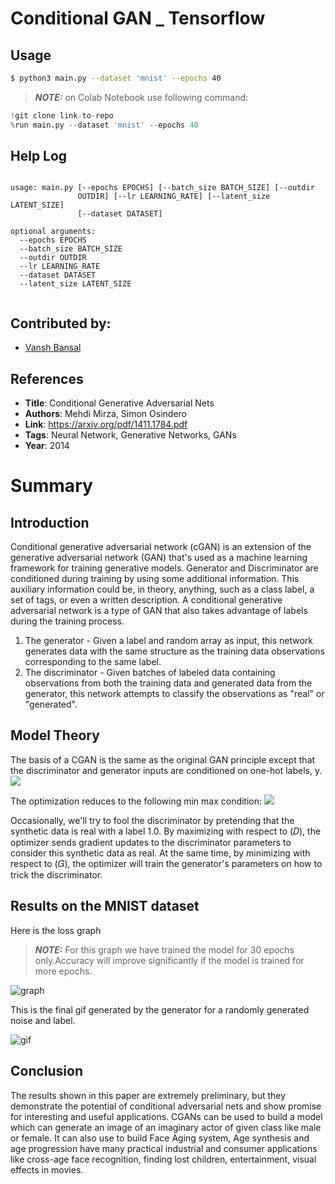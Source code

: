 # Conditional GAN _ Tensorflow
## Usage
```bash
$ python3 main.py --dataset 'mnist' --epochs 40
```
> **_NOTE:_** on Colab Notebook use following command:
```python
!git clone link-to-repo
%run main.py --dataset 'mnist' --epochs 40 
```
## Help Log
```
                        
usage: main.py [--epochs EPOCHS] [--batch_size BATCH_SIZE] [--outdir
               OUTDIR] [--lr LEARNING_RATE] [--latent_size LATENT_SIZE]
               [--dataset DATASET]

optional arguments:
  --epochs EPOCHS
  --batch_size BATCH_SIZE
  --outdir OUTDIR
  --lr LEARNING_RATE
  --dataset DATASET
  --latent_size LATENT_SIZE
                        
```

## Contributed by:
* [Vansh Bansal](https://github.com/vanshbansal1505)

## References

* **Title**: Conditional Generative Adversarial Nets
* **Authors**: Mehdi Mirza, Simon Osindero
* **Link**: https://arxiv.org/pdf/1411.1784.pdf
* **Tags**: Neural Network, Generative Networks, GANs
* **Year**: 2014

# Summary 

## Introduction

Conditional generative adversarial network (cGAN) is an extension of the generative adversarial network (GAN) that's used as a machine learning framework for training generative models.
Generator and Discriminator are conditioned during training by using some additional information. This auxiliary information could be, in theory, anything, such as a class label, a set of tags, or even a written description.
A conditional generative adversarial network is a type of GAN that also takes advantage of labels during the training process.
1.	The generator - Given a label and random array as input, this network generates data with the same structure as the training data observations corresponding to the same label.
2.	The discriminator - Given batches of labeled data containing observations from both the training data and generated data from the generator, this network attempts to classify the observations as "real" or "generated".

## Model Theory
The basis of a CGAN is the same as the original GAN principle except that the discriminator and generator inputs are conditioned on one-hot labels, y.
<img src="https://3qeqpr26caki16dnhd19sv6by6v-wpengine.netdna-ssl.com/wp-content/uploads/2019/05/Example-of-a-Conditional-Generator-and-a-Conditional-Discriminator-in-a-Conditional-Generative-Adversarial-Network.png">

The optimization reduces to the following min max condition:
<img src="https://miro.medium.com/max/1400/1*l2tSqFN0Afwizm4LgalCGg.png">

Occasionally, we'll try to fool the discriminator by pretending that the synthetic data is real with a label 1.0. By maximizing with respect to (𝐷), the optimizer sends gradient updates to the discriminator parameters to consider this synthetic data as real. At the same time, by minimizing with respect to (𝐺), the optimizer will train the generator's parameters on how to trick the discriminator.

## Results on the MNIST dataset
Here is the loss graph
> **_NOTE:_** For this graph we have trained the model for 30 epochs only.Accuracy will improve significantly if the model is trained for more epochs.

![graph](https://raw.githubusercontent.com/vanshbansal1505/model-zoo/master/generative_models/cGAN_Tensorflow/assets/loss%20plot.png)

This is the final gif generated by the generator for a randomly generated noise and label.

![gif](https://raw.githubusercontent.com/vanshbansal1505/model-zoo/master/generative_models/cGAN_Tensorflow/assets/cgan_mnist.gif)

## Conclusion
The results shown in this paper are extremely preliminary, but they demonstrate the potential of conditional adversarial nets and show promise for interesting and useful applications.
CGANs can be used to build a model which can generate an image of an imaginary actor of given class like male or female. It can also use to build Face Aging system, Age synthesis and age progression have many practical industrial and consumer applications like cross-age face recognition, finding lost children, entertainment, visual effects in movies.


